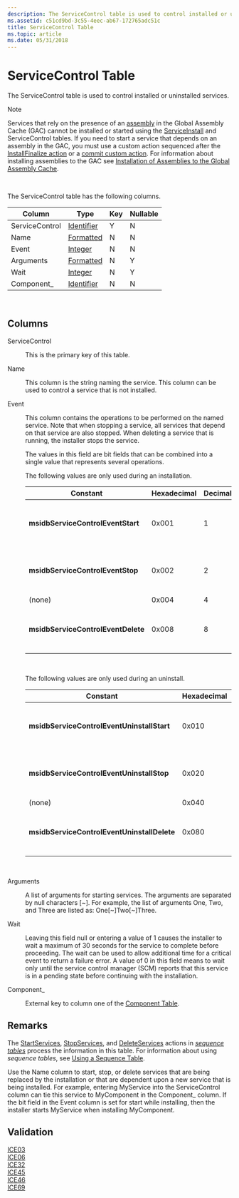 ```yaml
---
description: The ServiceControl table is used to control installed or uninstalled services.Note   Services that rely on the presence of an assembly in the Global Assembly Cache (GAC) cannot be installed or started using the ServiceInstall and ServiceControl tables.
ms.assetid: c51cd9bd-3c55-4eec-ab67-172765adc51c
title: ServiceControl Table
ms.topic: article
ms.date: 05/31/2018
---
```


# ServiceControl Table

The ServiceControl table is used to control installed or uninstalled services.

> [!Note]  
> Services that rely on the presence of an [assembly](assemblies.md) in the Global Assembly Cache (GAC) cannot be installed or started using the [ServiceInstall](serviceinstall-table.md) and ServiceControl tables. If you need to start a service that depends on an assembly in the GAC, you must use a custom action sequenced after the [InstallFinalize action](installfinalize-action.md) or a [commit custom action](commit-custom-actions.md). For information about installing assemblies to the GAC see [Installation of Assemblies to the Global Assembly Cache](installation-of-assemblies-to-the-global-assembly-cache.md).

 

The ServiceControl table has the following columns.



| Column         | Type                         | Key | Nullable |
|----------------|------------------------------|-----|----------|
| ServiceControl | [Identifier](identifier.md) | Y   | N        |
| Name           | [Formatted](formatted.md)   | N   | N        |
| Event          | [Integer](integer.md)       | N   | N        |
| Arguments      | [Formatted](formatted.md)   | N   | Y        |
| Wait           | [Integer](integer.md)       | N   | Y        |
| Component\_    | [Identifier](identifier.md) | N   | N        |



 

## Columns

<dl> <dt>

<span id="ServiceControl"></span><span id="servicecontrol"></span><span id="SERVICECONTROL"></span>ServiceControl
</dt> <dd>

This is the primary key of this table.

</dd> <dt>

<span id="Name"></span><span id="name"></span><span id="NAME"></span>Name
</dt> <dd>

This column is the string naming the service. This column can be used to control a service that is not installed.

</dd> <dt>

<span id="Event"></span><span id="event"></span><span id="EVENT"></span>Event
</dt> <dd>

This column contains the operations to be performed on the named service. Note that when stopping a service, all services that depend on that service are also stopped. When deleting a service that is running, the installer stops the service.

The values in this field are bit fields that can be combined into a single value that represents several operations.

The following values are only used during an installation.



| Constant                           | Hexadecimal | Decimal | Description                                                                        |
|------------------------------------|-------------|---------|------------------------------------------------------------------------------------|
| **msidbServiceControlEventStart**  | 0x001       | 1       | Starts the service during the [StartServices action](startservices-action.md).    |
| **msidbServiceControlEventStop**   | 0x002       | 2       | Stops the service during the [StopServices action](stopservices-action.md).       |
| (none)                             | 0x004       | 4       | <reserved>                                                                   |
| **msidbServiceControlEventDelete** | 0x008       | 8       | Deletes the service during the [DeleteServices action](deleteservices-action.md). |



 

The following values are only used during an uninstall.



| Constant                                    | Hexadecimal | Decimal | Description                                                                        |
|---------------------------------------------|-------------|---------|------------------------------------------------------------------------------------|
| **msidbServiceControlEventUninstallStart**  | 0x010       | 16      | Starts the service during the [StartServices action](startservices-action.md).    |
| **msidbServiceControlEventUninstallStop**   | 0x020       | 32      | Stops the service during the [StopServices action](stopservices-action.md).       |
| (none)                                      | 0x040       | 64      | <reserved>                                                                   |
| **msidbServiceControlEventUninstallDelete** | 0x080       | 128     | Deletes the service during the [DeleteServices action](deleteservices-action.md). |



 

</dd> <dt>

<span id="Arguments"></span><span id="arguments"></span><span id="ARGUMENTS"></span>Arguments
</dt> <dd>

A list of arguments for starting services. The arguments are separated by null characters \[~\]. For example, the list of arguments One, Two, and Three are listed as: One\[~\]Two\[~\]Three.

</dd> <dt>

<span id="Wait"></span><span id="wait"></span><span id="WAIT"></span>Wait
</dt> <dd>

Leaving this field null or entering a value of 1 causes the installer to wait a maximum of 30 seconds for the service to complete before proceeding. The wait can be used to allow additional time for a critical event to return a failure error. A value of 0 in this field means to wait only until the service control manager (SCM) reports that this service is in a pending state before continuing with the installation.

</dd> <dt>

<span id="Component_"></span><span id="component_"></span><span id="COMPONENT_"></span>Component\_
</dt> <dd>

External key to column one of the [Component Table](component-table.md).

</dd> </dl>

## Remarks

The [StartServices](startservices-action.md), [StopServices](stopservices-action.md), and [DeleteServices](deleteservices-action.md) actions in [*sequence tables*](s-gly.md) process the information in this table. For information about using *sequence tables*, see [Using a Sequence Table](using-a-sequence-table.md).

Use the Name column to start, stop, or delete services that are being replaced by the installation or that are dependent upon a new service that is being installed. For example, entering MyService into the ServiceControl column can tie this service to MyComponent in the Component\_ column. If the bit field in the Event column is set for start while installing, then the installer starts MyService when installing MyComponent.

## Validation

<dl>

[ICE03](ice03.md)  
[ICE06](ice06.md)  
[ICE32](ice32.md)  
[ICE45](ice45.md)  
[ICE46](ice46.md)  
[ICE69](ice69.md)  
</dl>

 

 



